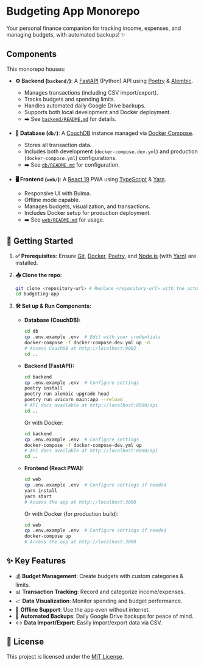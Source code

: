 # Budgeting App Monorepo

Your personal finance companion for tracking income, expenses, and managing budgets, with automated backups! ✨

## Components

This monorepo houses:

*   **⚙️ Backend (`backend/`)**: A [FastAPI](https://fastapi.tiangolo.com/) (Python) API using [Poetry](https://python-poetry.org/) & [Alembic](https://alembic.sqlalchemy.org/en/latest/).
    *   Manages transactions (including CSV import/export).
    *   Tracks budgets and spending limits.
    *   Handles automated daily Google Drive backups.
    *   Supports both local development and Docker deployment.
    *   ➡️ See [`backend/README.md`](backend/README.md) for details.

*   **💾 Database (`db/`)**: A [CouchDB](https://couchdb.apache.org/) instance managed via [Docker Compose](https://docs.docker.com/compose/).
    *   Stores all transaction data.
    *   Includes both development (`docker-compose.dev.yml`) and production (`docker-compose.yml`) configurations.
    *   ➡️ See [`db/README.md`](db/README.md) for configuration.

*   **🖥️ Frontend (`web/`)**: A [React 19](https://reactjs.org/) PWA using [TypeScript](https://www.typescriptlang.org/) & [Yarn](https://yarnpkg.com/).
    *   Responsive UI with Bulma.
    *   Offline mode capable.
    *   Manages budgets, visualization, and transactions.
    *   Includes Docker setup for production deployment.
    *   ➡️ See [`web/README.md`](web/README.md) for usage.

## 🚀 Getting Started

1.  **✅ Prerequisites**: Ensure [Git](https://git-scm.com/), [Docker](https://www.docker.com/), [Poetry](https://python-poetry.org/), and [Node.js](https://nodejs.org/) (with [Yarn](https://yarnpkg.com/)) are installed.

2.  **📥 Clone the repo:**
    ```bash
    git clone <repository-url> # Replace <repository-url> with the actual URL
    cd budgeting-app
    ```

3.  **🛠️ Set up & Run Components:**

    *   **Database (CouchDB):**
        ```bash
        cd db
        cp .env.example .env  # Edit with your credentials
        docker-compose -f docker-compose.dev.yml up -d
        # Access CouchDB at http://localhost:9002
        cd ..
        ```

    *   **Backend (FastAPI):**
        ```bash
        cd backend
        cp .env.example .env  # Configure settings
        poetry install
        poetry run alembic upgrade head
        poetry run uvicorn main:app --reload
        # API docs available at http://localhost:8000/api
        cd ..
        ```
        
        Or with Docker:
        ```bash
        cd backend
        cp .env.example .env  # Configure settings
        docker-compose -f docker-compose-dev.yml up
        # API docs available at http://localhost:8000/api
        cd ..
        ```

    *   **Frontend (React PWA):**
        ```bash
        cd web
        cp .env.example .env  # Configure settings if needed
        yarn install
        yarn start
        # Access the app at http://localhost:3000
        ```
        
        Or with Docker (for production build):
        ```bash
        cd web
        cp .env.example .env  # Configure settings if needed
        docker-compose up
        # Access the app at http://localhost:3000
        ```

## ✨ Key Features

*   💰 **Budget Management**: Create budgets with custom categories & limits.
*   📊 **Transaction Tracking**: Record and categorize income/expenses.
*   📈 **Data Visualization**: Monitor spending and budget performance.
*   📶 **Offline Support**: Use the app even without internet.
*   💾 **Automated Backups**: Daily Google Drive backups for peace of mind.
*   ↔️ **Data Import/Export**: Easily import/export data via CSV.

## 📜 License

This project is licensed under the [MIT License](LICENSE).

